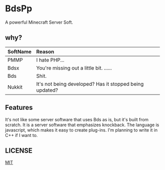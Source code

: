 # BdsPp
A powerful Minecraft Server Soft.

## why?

|SoftName| Reason|
|:----|:----|
|PMMP|I hate PHP...|
|Bdsx| You're missing out a little bit. ......|
|Bds|Shit.|
|Nukkit| It's not being developed? Has it stopped being updated?|

## Features

It's not like some server software that uses Bds as is, but it's built from scratch. It is a server software that emphasizes knockback.
The language is javascript, which makes it easy to create plug-ins. I'm planning to write it in C++ if I want to.

## LICENSE

[MIT](LICENSE)

